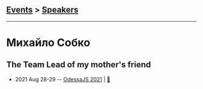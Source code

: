 ## [Events](../README.md) > [Speakers](../speakers.md)
---

# Михайло Собко

## The Team Lead of my mother&#39;s friend
- 2021 Aug 28-29 -- [OdessaJS 2021](https://youtu.be/AsdOEuKqtlg)  | [:notebook:](https://www.slideshare.net/OdessaJSConf/the-teamlead-of-my-mothers-friend-by-mykhailo-sobko)  
